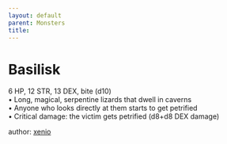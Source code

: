 ```yaml
---
layout: default
parent: Monsters
title:
---
```

# Basilisk
6 HP, 12 STR, 13 DEX, bite (d10)    
• Long, magical, serpentine lizards that dwell in caverns  
• Anyone who looks directly at them starts to get petrified  
• Critical damage: the victim gets petrified (d8+d8 DEX damage)  

author: [xenio](https://xenioinabottle.blogspot.com/2021/02/classic-monsters-for-cairnito-part-1.html)
